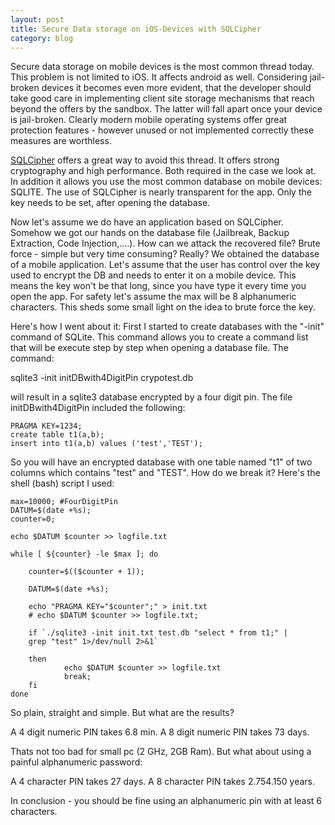```yaml
---
layout: post
title: Secure Data storage on iOS-Devices with SQLCipher
category: blog
---
```


Secure data storage on mobile devices 
is the most common thread today. This 
problem is not limited to iOS. It 
affects android as well. Considering 
jail-broken devices it becomes even 
more evident, that the developer should 
take good care in implementing client 
site storage mechanisms that reach 
beyond the offers by the sandbox. The 
latter will fall apart once your device 
is jail-broken. Clearly modern mobile 
operating systems offer great protection 
features - however unused or not implemented 
correctly these measures are worthless.


[SQLCipher](http://sqlcipher.net/) offers a great way to avoid 
this thread. It offers strong cryptography 
and high performance. Both required in the 
case we look at. In addition it allows you 
use the most common database on mobile 
devices: SQLITE. The use of SQLCipher is 
nearly transparent for the app. Only the key 
needs to be set, after opening the database.


Now let's assume we do have an application 
based on SQLCipher. Somehow we got our hands 
on the database file (Jailbreak, Backup Extraction, 
Code Injection,....). How can we attack the 
recovered file?
Brute force - simple but very time consuming? 
Really? We obtained the database of a mobile 
application. Let's assume that the user has 
control over the key used to encrypt the DB 
and needs to enter it on a mobile device. 
This means the key won't be that long, since 
you have type it every time you open the app. 
For safety let's assume the max will be 8 
alphanumeric characters. This sheds some small 
light on the idea to brute force the key.


Here's how I went about it: First I started to 
create databases with the "-init" command of 
SQLite. This command allows you to create a 
command list that will be execute step by step 
when opening a database file. The command:


sqlite3 -init initDBwith4DigitPin crypotest.db


will result in a sqlite3 database encrypted 
by a four digit pin. The file initDBwith4DigitPin 
included the following:


	PRAGMA KEY=1234;
	create table t1(a,b);
	insert into t1(a,b) values ('test','TEST'); 

So you will have an encrypted database with 
one table named "t1" of two columns which 
contains "test" and "TEST". How do we break it? 
Here's the shell (bash) script I used:

	max=10000; #FourDigitPin
	DATUM=$(date +%s);
	counter=0;

	echo $DATUM $counter >> logfile.txt
	
	while [ ${counter} -le $max ]; do
   		
		counter=$(($counter + 1));
	   		
		DATUM=$(date +%s);
   		
		echo "PRAGMA KEY="$counter";" > init.txt
   		# echo $DATUM $counter >> logfile.txt;

   		if `./sqlite3 -init init.txt test.db "select * from t1;" | 
		grep "test" 1>/dev/null 2>&1`

   		then
        		echo $DATUM $counter >> logfile.txt
        		break;
   		fi
	done


So plain, straight and simple. But what are the results?

A 4 digit numeric PIN takes 6.8 min.
A 8 digit numeric PIN takes 73 days.

Thats not too bad for small pc (2 GHz, 2GB Ram). 
But what about using a painful alphanumeric password:

A 4 character PIN takes 27 days.
A 8 character PIN takes 2.754.150 years.

In conclusion - you should be fine using an 
alphanumeric pin with at least 6 characters.
